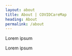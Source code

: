 ```yaml
---
layout: about
title: About | COVIDCareMap
heading: About
permalink: /about
---
```


Lorem ipsum

Lorem ipsum
